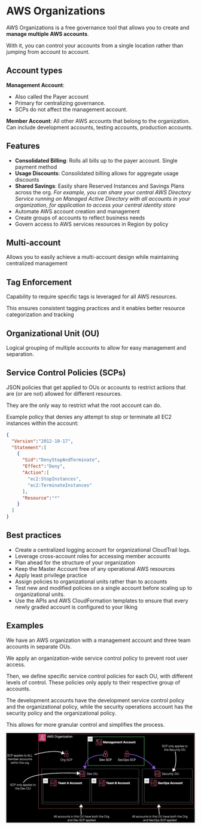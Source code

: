 # AWS Organizations

AWS Organizations is a free governance tool that allows you to create and **manage multiple AWS accounts**.

With it, you can control your accounts from a single location rather than jumping from account to account.


## Account types

**Management Account**:
- Also called the Payer account
- Primary for centralizing governance.
- SCPs do not affect the management account.

**Member Account**: All other AWS accounts that belong to the organization. Can include development accounts, testing accounts, production accounts.


## Features

- **Consolidated Billing**: Rolls all bills up to the payer account. Single payment method
- **Usage Discounts**: Consolidated billing allows for aggregate usage discounts
- **Shared Savings**: Easily share Reserved Instances and Savings Plans across the org. *For example, you can share your central AWS Directory Service running on Managed Active Directory with all accounts in your organization, for application to access your central identity store*
- Automate AWS account creation and management
- Create groups of accounts to reflect business needs
- Govern access to AWS services resources in Region by policy


## Multi-account

Allows you to easily achieve a multi-account design while maintaining centralized management

## Tag Enforcement

Capability to require specific tags is leveraged for all AWS resources.

This ensures consistent tagging practices and it enables better resource categorization and tracking


## Organizational Unit (OU)

Logical grouping of multiple accounts to allow for easy management and separation.


## Service Control Policies (SCPs)

JSON policies that get applied to OUs or accounts to restrict actions that are (or are not) allowed for different resources.

They are the only way to restrict what the root account can do.

Example policy that denies any attempt to stop or terminate all EC2 instances within the account:

```json
{
  "Version":"2012-10-17",
  "Statement":[
    {
      "Sid":"DenyStopAndTerminate",
      "Effect":"Deny",
      "Action":[
        "ec2:StopInstances",
        "ec2:TerminateInstances"
      ],
      "Resource":"*"
    }
  ]
}
```


## Best practices

- Create a centralized logging account for organizational CloudTrail logs.
- Leverage cross-account roles for accessing member accounts
- Plan ahead for the structure of your organization
- Keep the Master Account free of any operational AWS resources
- Apply least privilege practice
- Assign policies to organizational units rather than to accounts
- Test new and modified policies on a single account before scaling up to organizational units.
- Use the APIs and AWS CloudFormation templates to ensure that every newly graded account is configured to your liking


## Examples

We have an AWS organization with a management account and three team accounts in separate OUs. 

We apply an organization-wide service control policy to prevent root user access.

Then, we define specific service control policies for each OU, with different levels of control. These policies only apply to their respective group of accounts.

The development accounts have the development service control policy and the organizational policy, while the security operations account has the security policy and the organizational policy.

This allows for more granular control and simplifies the process.

![](./images/aws-org.png)

